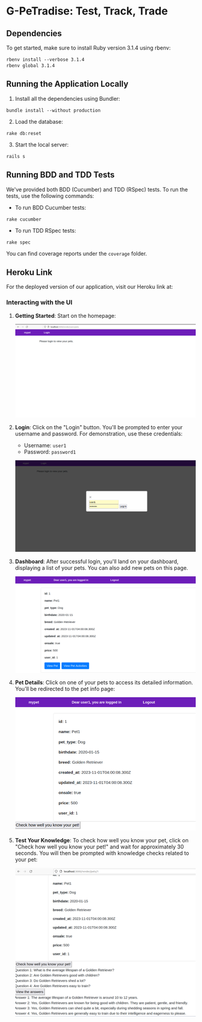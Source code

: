 # G-PeTradise: Test, Track, Trade


## Dependencies

To get started, make sure to install Ruby version 3.1.4 using rbenv:

```shell
rbenv install --verbose 3.1.4
rbenv global 3.1.4
```

## Running the Application Locally

1. Install all the dependencies using Bundler:

```shell
bundle install --without production
```

2. Load the database:

```shell
rake db:reset
```

3. Start the local server:

```shell
rails s
```

## Running BDD and TDD Tests

We've provided both BDD (Cucumber) and TDD (RSpec) tests. To run the tests, use the following commands:

- To run BDD Cucumber tests:

```shell
rake cucumber
```

- To run TDD RSpec tests:

```shell
rake spec
```

You can find coverage reports under the `coverage` folder.

## Heroku Link

For the deployed version of our application, visit our Heroku link at:

### Interacting with the UI

1. **Getting Started**: Start on the homepage:

   ![Homepage](images/HomePage.png)

2. **Login**: Click on the "Login" button. You'll be prompted to enter your username and password. For demonstration, use these credentials:

   - Username: `user1`
   - Password: `password1`

   ![Login Page](images/Login.png)

3. **Dashboard**: After successful login, you'll land on your dashboard, displaying a list of your pets. You can also add new pets on this page.

   ![Dashboard](images/Pets.png)

4. **Pet Details**: Click on one of your pets to access its detailed information. You'll be redirected to the pet info page:

   ![Pet Details](images/Pet.png)

5. **Test Your Knowledge**: To check how well you know your pet, click on "Check how well you know your pet!" and wait for approximately 30 seconds. You will then be prompted with knowledge checks related to your pet:

   ![Knowledge Check](images/KnowledgeCheck.png)
